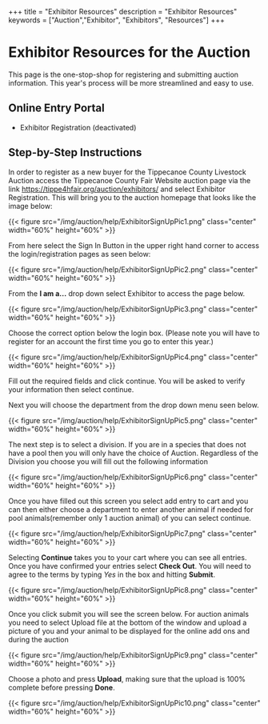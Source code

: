 +++
title = "Exhibitor Resources"
description = "Exhibitor Resources"
keywords = ["Auction","Exhibitor", "Exhibitors", "Resources"]
+++

# Exhibitor Resources for the Auction

This page is the one-stop-shop for registering and submitting auction information. This year's process will be more streamlined and easy to use. 

## Online Entry Portal

* Exhibitor Registration (deactivated)

## Step-by-Step Instructions

In order to register as a new buyer for the Tippecanoe County Livestock Auction access the Tippecanoe County Fair Website auction page via the link https://tippe4hfair.org/auction/exhibitors/ and select Exhibitor Registration. This will bring you to the auction homepage that looks like the image below:

{{< figure src="/img/auction/help/ExhibitorSignUpPic1.png" class="center" width="60%" height="60%" >}}

From here select the Sign In Button in the upper right hand corner to access the login/registration pages as seen below:

{{< figure src="/img/auction/help/ExhibitorSignUpPic2.png" class="center" width="60%" height="60%" >}}

From the **I am a...** drop down select Exhibitor to access the page below.   

{{< figure src="/img/auction/help/ExhibitorSignUpPic3.png" class="center" width="60%" height="60%" >}}

Choose the correct option below the login box. (Please note you will have to register for an account the first time you go to enter this year.)

{{< figure src="/img/auction/help/ExhibitorSignUpPic4.png" class="center" width="60%" height="60%" >}}

Fill out the required fields and click continue. You will be asked to verify your information then select continue.  

Next you will choose the department from the drop down menu seen below. 


{{< figure src="/img/auction/help/ExhibitorSignUpPic5.png" class="center" width="60%" height="60%" >}}

The next step is to select a division. If you are in a species that does not have a pool then you will only have the choice of Auction. Regardless of the Division you choose you will fill out the following information 

{{< figure src="/img/auction/help/ExhibitorSignUpPic6.png" class="center" width="60%" height="60%" >}}

Once you have filled out this screen you select add entry to cart and you can then either choose a department to enter another animal if needed for pool animals(remember only 1 auction animal) of you can select continue.

{{< figure src="/img/auction/help/ExhibitorSignUpPic7.png" class="center" width="60%" height="60%" >}}

Selecting **Continue** takes you to your cart where you can see all entries.  Once you have confirmed your entries select **Check Out**.  You will need to agree to the terms by typing *Yes* in the box and hitting **Submit**. 

{{< figure src="/img/auction/help/ExhibitorSignUpPic8.png" class="center" width="60%" height="60%" >}}

Once you click submit you will see the screen below. For auction animals you need to select Upload file at the bottom of the window and upload a picture of you and your animal to be displayed for the online add ons and during the auction

{{< figure src="/img/auction/help/ExhibitorSignUpPic9.png" class="center" width="60%" height="60%" >}}

Choose a photo and press **Upload**, making sure that the upload is 100% complete before pressing **Done**.

{{< figure src="/img/auction/help/ExhibitorSignUpPic10.png" class="center" width="60%" height="60%" >}}
